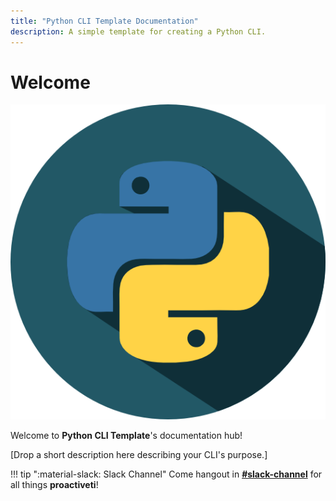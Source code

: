 ```yaml
---
title: "Python CLI Template Documentation"
description: A simple template for creating a Python CLI.
---
```


# Welcome

![proactiveti-logo](img/logo.png)

Welcome to **Python CLI Template**'s documentation hub!

[Drop a short description here describing your CLI's purpose.]

!!! tip ":material-slack: Slack Channel"
    Come hangout in [**#slack-channel**](https://github.com/brett-fitz/proactiveti/) for all things **proactiveti**!
